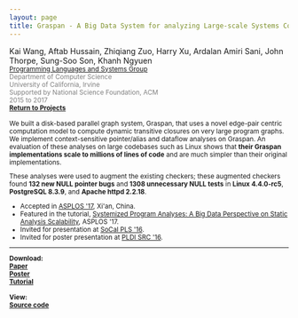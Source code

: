```yaml
---
layout: page
title: Graspan - A Big Data System for analyzing Large-scale Systems Code
---
```


Kai Wang, Aftab Hussain, Zhiqiang Zuo, Harry Xu, Ardalan
Amiri Sani, John Thorpe, Sung-Soo Son, Khanh Ngyuen 
<small><br> <font color="gray"><a href="http://analysys.ics.uci.edu/index.html">Programming Languages and Systems Group</a>
<br> Department of Computer Science 
<br> University of California, Irvine 
<br> Supported by National Science Foundation, ACM
<br>2015 to 2017</font> 
<br><b><a href="../Projects/index.html#graspan-menu">Return to Projects</a></b>

We built a disk-based parallel graph system, Graspan, that uses a novel
edge-pair centric computation model to compute dynamic transitive closures on
very large program graphs.  We implement context-sensitive pointer/alias and
dataflow analyses on Graspan. An evaluation of these analyses on large
codebases such as Linux shows that **their Graspan implementations scale to
millions of lines of code** and are much simpler than their original
implementations. 

These analyses were used to augment the existing checkers; these augmented
checkers found **132 new NULL pointer bugs** and **1308 unnecessary NULL
tests** in **Linux 4.4.0-rc5**, **PostgreSQL 8.3.9**, and **Apache httpd
2.2.18**.


- Accepted in [ASPLOS '17](http://novel.ict.ac.cn/ASPLOS2017/), Xi'an, China.  
- Featured in the tutorial, [Systemized Program Analyses: A Big Data Perspective on Static Analysis Scalability](http://web.cs.ucla.edu/~harryxu/asplos-tutorial/main.html), ASPLOS '17. 
- Invited for presentation at [SoCal PLS '16](http://socalpls.github.io/archive/2016nov/).
- Invited for poster presentation at [PLDI SRC '16](https://conf.researchr.org/track/pldi-2016/Student+Research+Competition+(SRC)).
		
____________________

<b>Download:
<br>[Paper](/documents/pubs/asplos17-graspan.pdf) 
<br>[Poster](/documents/pubs/asplos17-graspan-poster.pdf) 
<br>[Tutorial](/documents/pubs/asplos17-graspan-tutorial.pdf)</b>
<br><br>
<b>View:
<br>[Source code](https://github.com/Graspan/graspan-java) 


